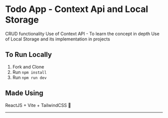 # Todo App - Context Api and Local Storage
CRUD functionality
Use of Context API - To learn the concept in depth
Use of Local Storage and its implementation in projects

## To Run Locally 
1. Fork and Clone
2. Run `npm install`
3. Run  `npm run dev`

## Made Using
ReactJS + Vite + TailwindCSS
🌷
<hr>
